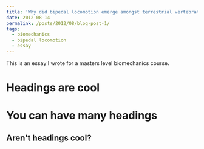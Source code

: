 ```yaml
---
title: 'Why did bipedal locomotion emerge amongst terrestrial vertebrates?'
date: 2012-08-14
permalink: /posts/2012/08/blog-post-1/
tags:
  - biomechanics
  - bipedal locomotion
  - essay
---
```


This is an essay I wrote for a masters level biomechanics course.

Headings are cool
======

You can have many headings
======

Aren't headings cool?
------
